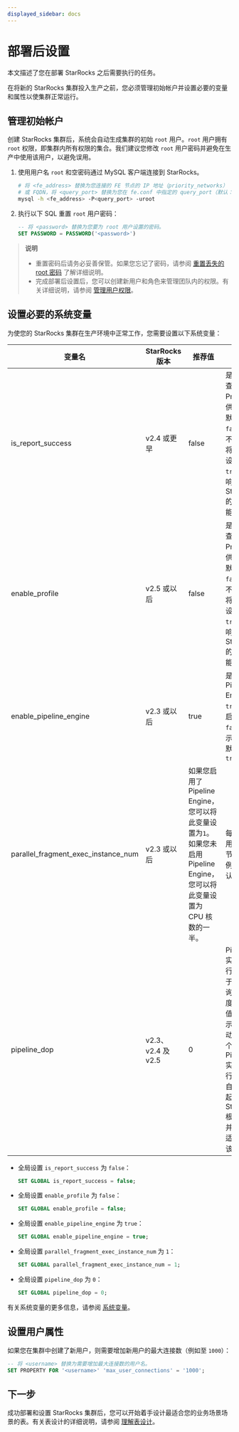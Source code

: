 ```yaml
---
displayed_sidebar: docs
---
```


# 部署后设置

本文描述了您在部署 StarRocks 之后需要执行的任务。

在将新的 StarRocks 集群投入生产之前，您必须管理初始帐户并设置必要的变量和属性以使集群正常运行。

## 管理初始帐户

创建 StarRocks 集群后，系统会自动生成集群的初始 `root` 用户。`root` 用户拥有 `root` 权限，即集群内所有权限的集合。我们建议您修改 `root` 用户密码并避免在生产中使用该用户，以避免误用。

1. 使用用户名 `root` 和空密码通过 MySQL 客户端连接到 StarRocks。

   ```Bash
   # 将 <fe_address> 替换为您连接的 FE 节点的 IP 地址（priority_networks）
   # 或 FQDN，将 <query_port> 替换为您在 fe.conf 中指定的 query_port（默认：9030）。
   mysql -h <fe_address> -P<query_port> -uroot
   ```

2. 执行以下 SQL 重置 `root` 用户密码：

   ```SQL
   -- 将 <password> 替换为您要为 root 用户设置的密码。
   SET PASSWORD = PASSWORD('<password>')
   ```

> **说明**
>
> - 重置密码后请务必妥善保管。如果您忘记了密码，请参阅 [重置丢失的 root 密码](../administration/User_privilege.md#修改-root-用户密码) 了解详细说明。
> - 完成部署后设置后，您可以创建新用户和角色来管理团队内的权限。有关详细说明，请参阅 [管理用户权限](../administration/User_privilege.md)。

## 设置必要的系统变量

为使您的 StarRocks 集群在生产环境中正常工作，您需要设置以下系统变量：

| **变量名**                          | **StarRocks 版本** | **推荐值**                                                   | **说明**                                                     |
| ----------------------------------- | ------------------ | ------------------------------------------------------------ | ------------------------------------------------------------ |
| is_report_success                   | v2.4 或更早        | false                                                        | 是否发送查询 Profile 以供分析。默认值为 `false`，即不发送。将此变量设置为 `true` 会影响 StarRocks 的并发性能。 |
| enable_profile                      | v2.5 或以后        | false                                                        | 是否发送查询 Profile 以供分析。默认值为 `false`，即不发送。将此变量设置为 `true` 会影响 StarRocks 的并发性能。 |
| enable_pipeline_engine              | v2.3 或以后        | true                                                         | 是否启用 Pipeline Engine。`true` 表示启用，`false` 表示禁用。默认值为 `true`. |
| parallel_fragment_exec_instance_num | v2.3 或以后        | 如果您启用了 Pipeline Engine，您可以将此变量设置为`1`。如果您未启用 Pipeline Engine，您可以将此变量设置为 CPU 核数的一半。 | 每个 BE 上用于扫描节点的实例数。默认值为 `1`。               |
| pipeline_dop                        | v2.3、v2.4 及 v2.5 | 0                                                            | Pipeline 实例的并行度，用于调整查询并发度。默认值：0，表示系统自动调整每个 Pipeline 实例的并行度。<br />自 v3.0 起，StarRocks 根据查询并行度自适应调整该参数。 |

- 全局设置 `is_report_success` 为 `false`：

  ```SQL
  SET GLOBAL is_report_success = false;
  ```

- 全局设置 `enable_profile` 为 `false`：

  ```SQL
  SET GLOBAL enable_profile = false;
  ```

- 全局设置 `enable_pipeline_engine` 为 `true`：

  ```SQL
  SET GLOBAL enable_pipeline_engine = true;
  ```

- 全局设置 `parallel_fragment_exec_instance_num` 为 `1`：

  ```SQL
  SET GLOBAL parallel_fragment_exec_instance_num = 1;
  ```

- 全局设置 `pipeline_dop` 为 `0`：

  ```SQL
  SET GLOBAL pipeline_dop = 0;
  ```

有关系统变量的更多信息，请参阅 [系统变量](../reference/System_variable.md)。

## 设置用户属性

如果您在集群中创建了新用户，则需要增加新用户的最大连接数（例如至 `1000`）：

```SQL
-- 将 <username> 替换为需要增加最大连接数的用户名。
SET PROPERTY FOR '<username>' 'max_user_connections' = '1000';
```

## 下一步

成功部署和设置 StarRocks 集群后，您可以开始着手设计最适合您的业务场景场景的表。有关表设计的详细说明，请参阅 [理解表设计](../table_design/StarRocks_table_design.md)。
